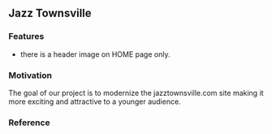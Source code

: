 ## Jazz Townsville



### Features

- there is a header image on HOME page only.



### Motivation

The goal of our project is to modernize the jazztownsville.com site making it more exciting and attractive to a younger audience.



### Reference

